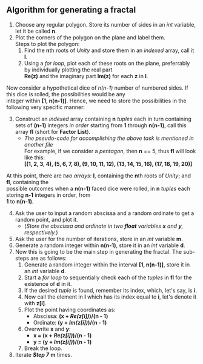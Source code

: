 ## Algorithm for generating a fractal

1. Choose any regular polygon. Store its number of sides in an _int_ variable, let it be called **n**.
2. Plot the corners of the polygon on the plane and label them.  
Steps to plot the polygon:  
   1. Find the **n**th roots of _Unity_ and store them in an _indexed_ array, call it **l**.
   2. Using a _for loop_, plot each of these roots on the plane, preferrably by individually plotting the real part  
      **Re(z)** and the imaginary part **Im(z)** for each **z** in **l**.
      
Now consider a hypothetical dice of _n(n-1)_ number of numbered sides. If this dice is rolled, the possibilities would be any  
integer within **[1, n(n-1)]**. Hence, we need to store the possibilities in the following very specific manner:

3. Construct an _indexed_ array containing **n** _tuples_ each in turn containing sets of **(n-1)** integers _in order_
   starting from **1** through **n(n-1)**, call this array **fl** (short for **Factor List**).
   * _The pseudo-code for accomplishing the above task is mentioned in another file_  
   For example, if we consider a _pentagon_, then **n** == 5, thus **fl** will look like this:  
   **[(1, 2, 3, 4), (5, 6, 7, 8), (9, 10, 11, 12), (13, 14, 15, 16), (17, 18, 19, 20)]**
   
At this point, there are _two arrays_: **l**, containing the **n**th roots of _Unity_; and **fl**, containing the  
possible outcomes when a **n(n-1)** faced dice were rolled, in **n** _tuples_ each storing **n-1** integers in order, from  
**1** to **n(n-1)**.

4. Ask the user to input a random abscissa and a random ordinate to get a random point, and plot it.  
   * (_Store the abscissa and ordinate in two **float** variables **x** and **y**, respectively._)
5. Ask the user for the number of iterations, store in an _int_ variable **m**.
6. Generate a random integer within **n(n-1)**, store it in an _int_ variable **d**.
7. Now this is going to be the main step in generating the fractal. The sub-steps are as follows:
   1. Generate a random integer within the interval **[1, n(n-1)]**, store it in an _int_ variable **d**.
   2. Start a _for loop_ to sequentially check each of the _tuples_ in **fl** for the existence of **d** in it.
   3. If the desired _tuple_ is found, remember its index, which, let's say, is **i**.
   4. Now call the element in **l** which has its index equal to **i**, let's denote it with **z[i]**.
   5. Plot the point having coordinates as:
      * Abscissa: **(x + _Re(z[i])_)/(n - 1)**
      * Ordinate: **(y + _Im(z[i])_)/(n - 1)**
   6. Overwrite **x** and **y**:
      * **x = (x + _Re(z[i])_)/(n - 1)**
      * **y = (y + _Im(z[i])_)/(n - 1)**
   7. Break the loop.
8. Iterate **_Step 7_** **m** times.
